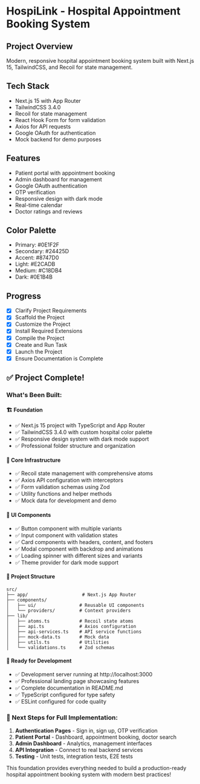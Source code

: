 # HospiLink - Hospital Appointment Booking System

## Project Overview
Modern, responsive hospital appointment booking system built with Next.js 15, TailwindCSS, and Recoil for state management.

## Tech Stack
- Next.js 15 with App Router
- TailwindCSS 3.4.0
- Recoil for state management
- React Hook Form for form validation
- Axios for API requests
- Google OAuth for authentication
- Mock backend for demo purposes

## Features
- Patient portal with appointment booking
- Admin dashboard for management
- Google OAuth authentication
- OTP verification
- Responsive design with dark mode
- Real-time calendar
- Doctor ratings and reviews

## Color Palette
- Primary: #0E1F2F
- Secondary: #24425D
- Accent: #8747D0
- Light: #E2CADB
- Medium: #C18DB4
- Dark: #0E1B4B

## Progress
- [x] Clarify Project Requirements
- [x] Scaffold the Project
- [x] Customize the Project
- [x] Install Required Extensions
- [x] Compile the Project
- [x] Create and Run Task
- [x] Launch the Project
- [x] Ensure Documentation is Complete

## ✅ Project Complete!

### What's Been Built:

#### 🏗️ Foundation
- ✅ Next.js 15 project with TypeScript and App Router
- ✅ TailwindCSS 3.4.0 with custom hospital color palette
- ✅ Responsive design system with dark mode support
- ✅ Professional folder structure and organization

#### 🔧 Core Infrastructure
- ✅ Recoil state management with comprehensive atoms
- ✅ Axios API configuration with interceptors
- ✅ Form validation schemas using Zod
- ✅ Utility functions and helper methods
- ✅ Mock data for development and demo

#### 🎨 UI Components
- ✅ Button component with multiple variants
- ✅ Input component with validation states
- ✅ Card components with headers, content, and footers
- ✅ Modal component with backdrop and animations
- ✅ Loading spinner with different sizes and variants
- ✅ Theme provider for dark mode support

#### 📁 Project Structure
```
src/
├── app/                    # Next.js App Router
├── components/
│   ├── ui/                # Reusable UI components
│   └── providers/         # Context providers
├── lib/
│   ├── atoms.ts           # Recoil state atoms
│   ├── api.ts             # Axios configuration
│   ├── api-services.ts    # API service functions
│   ├── mock-data.ts       # Mock data
│   ├── utils.ts           # Utilities
│   └── validations.ts     # Zod schemas
```

#### 🚀 Ready for Development
- ✅ Development server running at http://localhost:3000
- ✅ Professional landing page showcasing features
- ✅ Complete documentation in README.md
- ✅ TypeScript configured for type safety
- ✅ ESLint configured for code quality

### 🎯 Next Steps for Full Implementation:
1. **Authentication Pages** - Sign in, sign up, OTP verification
2. **Patient Portal** - Dashboard, appointment booking, doctor search
3. **Admin Dashboard** - Analytics, management interfaces
4. **API Integration** - Connect to real backend services
5. **Testing** - Unit tests, integration tests, E2E tests

This foundation provides everything needed to build a production-ready hospital appointment booking system with modern best practices!
